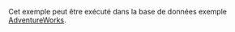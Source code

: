  Cet exemple peut être exécuté dans la base de données exemple [AdventureWorks](http://msftdbprodsamples.codeplex.com/).
 
